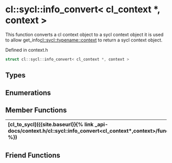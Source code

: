 ---
---
# cl::sycl::info_convert< cl_context *, context >

This function converts a cl context object to a sycl context object it is used to allow get_info<cl::sycl::typename::context> to return a sycl context object. 

Defined in context.h

```cpp
struct cl::sycl::info_convert< cl_context *, context >
```

## Types

## Enumerations

## Member Functions

| [cl_to_sycl]({{site.baseurl}}{% link _api-docs/context.h/cl::sycl::info_convert<cl_context*,context>/functions/cl_to_sycl/index.md %}) | No description. |
| :--- | :--- |


## Friend Functions

